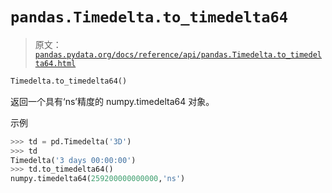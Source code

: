 # `pandas.Timedelta.to_timedelta64`

> 原文：[`pandas.pydata.org/docs/reference/api/pandas.Timedelta.to_timedelta64.html`](https://pandas.pydata.org/docs/reference/api/pandas.Timedelta.to_timedelta64.html)

```py
Timedelta.to_timedelta64()
```

返回一个具有‘ns’精度的 numpy.timedelta64 对象。

示例

```py
>>> td = pd.Timedelta('3D')
>>> td
Timedelta('3 days 00:00:00')
>>> td.to_timedelta64()
numpy.timedelta64(259200000000000,'ns') 
```
